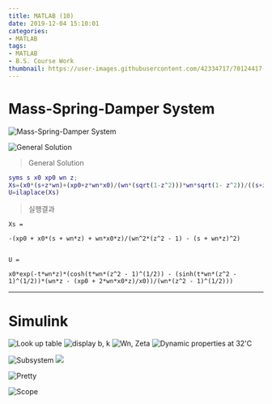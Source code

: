 ```yaml
---
title: MATLAB (10)
date: 2019-12-04 15:10:01
categories:
- MATLAB
tags:
- MATLAB
- B.S. Course Work
thumbnail: https://user-images.githubusercontent.com/42334717/70124417-1d531880-16b8-11ea-9acf-d866858e427e.png
---
```

# Mass-Spring-Damper System

![Mass-Spring-Damper System](https://user-images.githubusercontent.com/42334717/70117378-ae21f800-16a8-11ea-91a0-b861a296a778.png)
<!-- more -->
![General Solution](https://user-images.githubusercontent.com/42334717/70117517-ffca8280-16a8-11ea-874c-742e2bbb72f8.png)

>General Solution

~~~Matlab
syms s x0 xp0 wn z;
Xs=(x0*(s+z*wn)+(xp0+z*wn*x0)/(wn*(sqrt(1-z^2)))*wn*sqrt(1- z^2))/((s+z*wn)^2+(wn*sqrt(1-z^2))^2)
U=ilaplace(Xs)
~~~

>실행결과

~~~
Xs =
 
-(xp0 + x0*(s + wn*z) + wn*x0*z)/(wn^2*(z^2 - 1) - (s + wn*z)^2)
 
 
U =
 
x0*exp(-t*wn*z)*(cosh(t*wn*(z^2 - 1)^(1/2)) - (sinh(t*wn*(z^2 - 1)^(1/2))*(wn*z - (xp0 + 2*wn*x0*z)/x0))/(wn*(z^2 - 1)^(1/2)))
~~~
***
# Simulink

![Look up table](https://user-images.githubusercontent.com/42334717/70118412-3d300f80-16ab-11ea-9d22-8fc500c3abbc.png)
![display b, k](https://user-images.githubusercontent.com/42334717/70118523-82ecd800-16ab-11ea-982c-2b64558e511d.png)
![Wn, Zeta](https://user-images.githubusercontent.com/42334717/70118996-a6fce900-16ac-11ea-9c32-43ead6a57246.png)
![Dynamic properties at 32'C](https://user-images.githubusercontent.com/42334717/70119141-fb07cd80-16ac-11ea-90ad-7c9e93341126.png)


![Subsystem](https://user-images.githubusercontent.com/42334717/70120137-2ab7d500-16af-11ea-8fe3-cc9926cf07b6.png)
![](https://user-images.githubusercontent.com/42334717/70124317-de24c780-16b7-11ea-801e-bad594ed62ef.png)

![Pretty](https://user-images.githubusercontent.com/42334717/70122875-cb5cc380-16b4-11ea-9795-d315b54971eb.png)

![Scope](https://user-images.githubusercontent.com/42334717/70124417-1d531880-16b8-11ea-9acf-d866858e427e.png)